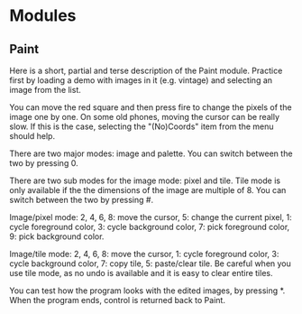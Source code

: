 # Modules #

## Paint

Here is a short, partial and terse description of the Paint module.
Practice first by loading a demo with images in it (e.g. vintage)
and selecting an image from the list.

You can move the red square and then press fire to change the pixels of the
image one by one. On some old phones, moving the cursor can be really slow.
If this is the case, selecting the "(No)Coords" item from the menu should
help.

There are two major modes: image and palette. You can switch between the two
by pressing 0.

There are two sub modes for the image mode: pixel and tile. Tile mode is only
available if the the dimensions of the image are multiple of 8. You can
switch between the two by pressing #.

Image/pixel mode: 2, 4, 6, 8: move the cursor, 5: change the current pixel,
1: cycle foreground color, 3: cycle background color, 7: pick foreground
color, 9: pick background color.

Image/tile mode: 2, 4, 6, 8: move the cursor, 1: cycle foreground color, 3:
cycle background color, 7: copy tile, 5: paste/clear tile. Be careful when
you use tile mode, as no undo is available and it is easy to clear entire
tiles.

You can test how the program looks with the edited images, by pressing *.
When the program ends, control is returned back to Paint.
